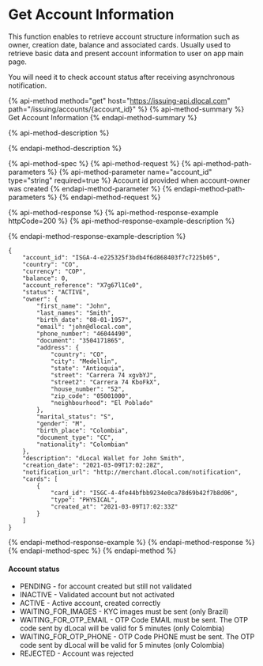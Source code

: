 # Get Account Information

This function enables to retrieve account structure information such as owner, creation date, balance and associated cards. Usually used to retrieve basic data and present account information to user on app main page.

You will need it to check account status after receiving asynchronous notification.

{% api-method method="get" host="https://issuing-api.dlocal.com" path="/issuing/accounts/{account\_id}" %}
{% api-method-summary %}
Get Account Information
{% endapi-method-summary %}

{% api-method-description %}

{% endapi-method-description %}

{% api-method-spec %}
{% api-method-request %}
{% api-method-path-parameters %}
{% api-method-parameter name="account\_id" type="string" required=true %}
Account id provided when account-owner was created
{% endapi-method-parameter %}
{% endapi-method-path-parameters %}
{% endapi-method-request %}

{% api-method-response %}
{% api-method-response-example httpCode=200 %}
{% api-method-response-example-description %}

{% endapi-method-response-example-description %}

```
{
    "account_id": "ISGA-4-e225325f3bdb4f6d868403f7c7225b05",
    "country": "CO",
    "currency": "COP",
    "balance": 0,
    "account_reference": "X7g67l1Ce0",
    "status": "ACTIVE",
    "owner": {
        "first_name": "John",
        "last_names": "Smith",
        "birth_date": "08-01-1957",
        "email": "john@dlocal.com",
        "phone_number": "46044490",
        "document": "3504171865",
        "address": {
            "country": "CO",
            "city": "Medellin",
            "state": "Antioquia",
            "street": "Carrera 74 xgvbYJ",
            "street2": "Carrera 74 KboFkX",
            "house_number": "52",
            "zip_code": "05001000",
            "neighbourhood": "El Poblado"
        },
        "marital_status": "S",
        "gender": "M",
        "birth_place": "Colombia",
        "document_type": "CC",
        "nationality": "Colombian"
    },
    "description": "dLocal Wallet for John Smith",
    "creation_date": "2021-03-09T17:02:28Z",
    "notification_url": "http://merchant.dlocal.com/notification",
    "cards": [
        {
            "card_id": "ISGC-4-4fe44bfbb9234e0ca78d69b42f7b8d06",
            "type": "PHYSICAL",
            "created_at": "2021-03-09T17:02:33Z"
        }
    ]
}
```
{% endapi-method-response-example %}
{% endapi-method-response %}
{% endapi-method-spec %}
{% endapi-method %}

#### Account status

* PENDING - for account created but still not validated
* INACTIVE - Validated account but not activated
* ACTIVE - Active account, created correctly
* WAITING\_FOR\_IMAGES - KYC images must be sent \(only Brazil\)
* WAITING\_FOR\_OTP\_EMAIL - OTP Code EMAIL must be sent. The OTP code sent by dLocal will be valid for 5 minutes \(only Colombia\)
* WAITING\_FOR\_OTP\_PHONE - OTP Code PHONE must be sent.  The OTP code sent by dLocal will be valid for 5 minutes \(only Colombia\)
* REJECTED - Account was rejected


